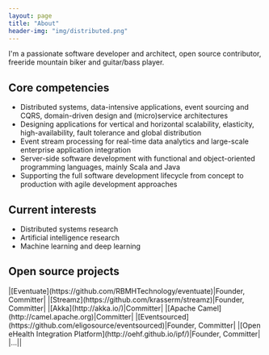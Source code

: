 ```yaml
---
layout: page
title: "About"
header-img: "img/distributed.png"
---
```


I'm a passionate software developer and architect, open source contributor, freeride mountain biker and guitar/bass player.

Core competencies
-----------------

- Distributed systems, data-intensive applications, event sourcing and CQRS, domain-driven design and (micro)service architectures
- Designing applications for vertical and horizontal scalability, elasticity, high-availability, fault tolerance and global distribution
- Event stream processing for real-time data analytics and large-scale enterprise application integration
- Server-side software development with functional and object-oriented programming languages, mainly Scala and Java
- Supporting the full software development lifecycle from concept to production with agile development approaches

Current interests
-----------------

- Distributed systems research
- Artificial intelligence research
- Machine learning and deep learning

Open source projects
--------------------
<p/>
|[Eventuate](https://github.com/RBMHTechnology/eventuate)|Founder, Committer|
|[Streamz](https://github.com/krasserm/streamz)|Founder, Committer|
|[Akka](http://akka.io/)|Committer|
|[Apache Camel](http://camel.apache.org)|Committer|
|[Eventsourced](https://github.com/eligosource/eventsourced)|Founder, Committer|
|[Open eHealth Integration Platform](http://oehf.github.io/ipf/)|Founder, Committer|
|...||
